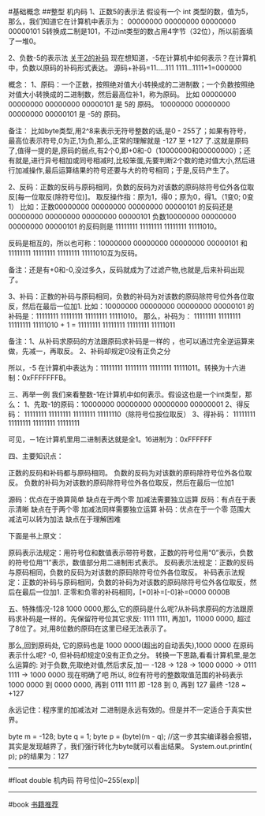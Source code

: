 #基础概念
##整型 机内码
1、正数5的表示法
假设有一个 int 类型的数，值为5，那么，我们知道它在计算机中表示为：
00000000 00000000 00000000 00000101
5转换成二制是101，不过int类型的数占用4字节（32位），所以前面填了一堆0。

2、负数-5的表示法
[关于2的补码](http://www.ruanyifeng.com/blog/2009/08/twos_complement.html)
现在想知道，-5在计算机中如何表示？在计算机中，负数以原码的补码形式表达。
源码+补码=11.....111
1111...1111+1=000000

概念：
1、原码：一个正数，按照绝对值大小转换成的二进制数；一个负数按照绝对值大小转换成的二进制数，然后最高位补1，称为原码。
比如 00000000 00000000 00000000 00000101 是 5的 原码。
     10000000 00000000 00000000 00000101 是 -5的 原码。
 
   备注：
   比如byte类型,用2^8来表示无符号整数的话,是0 - 255了；如果有符号， 最高位表示符号,0为正,1为负,那么,正常的理解就是 -127 至 +127 了.这就是原码了,值得一提的是,原码的弱点,有2个0,即+0和-0（10000000和00000000）；还有就是,进行异号相加或同号相减时,比较笨蛋,先要判断2个数的绝对值大小,然后进行加减操作,最后运算结果的符号还要与大的符号相同；于是,反码产生了。

2、反码：正数的反码与原码相同，负数的反码为对该数的原码除符号位外各位取反[每一位取反(除符号位)]。
取反操作指：原为1，得0；原为0，得1。（1变0; 0变1）
比如：正数00000000 00000000 00000000 00000101  的反码还是 00000000 00000000 00000000 00000101
      负数10000000 00000000 00000000 00000101  的反码则是 11111111 11111111 11111111 11111010。

反码是相互的，所以也可称：10000000 00000000 00000000 00000101 和 11111111 11111111 11111111 11111010互为反码。

备注：还是有+0和-0,没过多久，反码就成为了过滤产物,也就是,后来补码出现了。

3、补码：正数的补码与原码相同，负数的补码为对该数的原码除符号位外各位取反，然后在最后一位加1.
比如：10000000 00000000 00000000 00000101 的补码是：11111111 11111111 11111111 11111010。
那么，补码为：
11111111 11111111 11111111 11111010 + 1 = 11111111 11111111 11111111 11111011

备注：1、从补码求原码的方法跟原码求补码是一样的 ，也可以通过完全逆运算来做，先减一，再取反。
      2、补码却规定0没有正负之分

所以，-5 在计算机中表达为：11111111 11111111 11111111 11111011。转换为十六进制：0xFFFFFFFB。


三、再举一例
我们来看整数-1在计算机中如何表示。假设这也是一个int类型，那么：
1、先取-1的原码：10000000 00000000 00000000 00000001
2、得反码：     11111111 11111111 11111111 11111110（除符号位按位取反）
3、得补码：     11111111 11111111 11111111 11111111

可见，－1在计算机里用二进制表达就是全1。16进制为：0xFFFFFF

四、主要知识点：

正数的反码和补码都与原码相同。
负数的反码为对该数的原码除符号位外各位取反。
负数的补码为对该数的原码除符号位外各位取反，然后在最后一位加1

源码：优点在于换算简单 缺点在于两个零 加减法需要独立运算
反码：有点在于表示清晰 缺点在于两个零 加减法同样需要独立运算
补码：优点在于一个零 范围大  减法可以转为加法 缺点在于理解困难

下面是书上原文：

原码表示法规定：用符号位和数值表示带符号数，正数的符号位用“0”表示，负数的符号位用“1”表示，数值部分用二进制形式表示。
反码表示法规定：正数的反码与原码相同，负数的反码为对该数的原码除符号位外各位取反。
补码表示法规定：正数的补码与原码相同，负数的补码为对该数的原码除符号位外各位取反，然后在最后一位加1.
正零和负零的补码相同，[+0]补=[-0]补=0000 0000B

五、特殊情况-128
1000 0000,那么,它的原码是什么呢?从补码求原码的方法跟原码求补码是一样的。先保留符号位其它求反:  1111 1111, 再加1，11000 0000, 超过了8位了。对,用8位数的原码在这里已经无法表示了。

那么,回到原码处, 它的原码也是 1000 0000(超出的自动丢失),1000 0000 在原码表示什么呢? -0, 但补码却规定0没有正负之分。
转换一下思路,看看计算机里,是怎么运算的:
对于负数,先取绝对值,然后求反,加一
-128 -> 128 -> 1000 0000 -> 0111 1111 -> 1000 0000
现在明确了吧
所以, 8位有符号的整数取值范围的补码表示
1000 0000 到 0000 0000, 再到 0111 1111
即 -128 到 0, 再到 127
最终 -128 ~ +127

永远记住：程序里的加减法对 二进制是永远有效的。但是并不一定适合于真实世界。

byte m = -128;
byte q = 1;
byte p = (byte)(m - q); //这一步其实编译器会报错，其实是发现越界了，我们强行转化为byte就可以看出结果。
System.out.println( p); p的结果为：127


-----
#float double 机内码
符号位|0~255(exp)|



----
#book
[书籍推荐](http://www.nowamagic.net/librarys/veda/books/)














